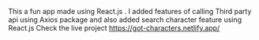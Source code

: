 
This a fun app made using React.js . I added features of calling Third party api using Axios package and also added search character feature using React.js
Check the live project
https://got-characters.netlify.app/

